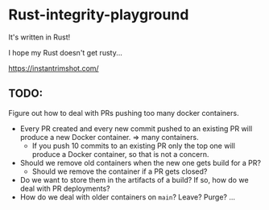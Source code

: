 # Rust-integrity-playground
It's written in Rust!

I hope my Rust doesn't get rusty...

<https://instantrimshot.com/>


## TODO:
Figure out how to deal with PRs pushing too many docker containers.

* Every PR created and every new commit pushed to an existing PR will produce a new Docker container. => many containers.
  * If you push 10 commits to an existing PR only the top one will produce a Docker container, so that is not a concern.
* Should we remove old containers when the new one gets build for a PR?
  * Should we remove the container if a PR gets closed?
* Do we want to store them in the artifacts of a build? If so, how do we deal with PR deployments?
* How do we deal with older containers on `main`? Leave? Purge? ...
